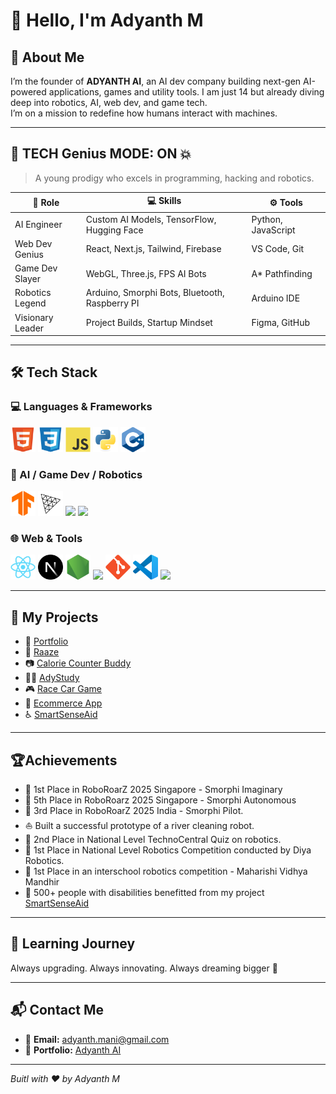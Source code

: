 # 👋 Hello, I'm Adyanth M

## 🚀 About Me

I’m the founder of **ADYANTH AI**, an AI dev company building next-gen AI-powered applications, games and utility tools.
I am just 14 but already diving deep into robotics, AI, web dev, and game tech.  
I’m on a mission to redefine how humans interact with machines.

---

## 🧠 TECH Genius MODE: ON 💥

> A young prodigy who excels in programming, hacking and robotics.

| 🦾 Role | 💻 Skills | ⚙️ Tools |
|--------|-----------|----------|
| AI Engineer | Custom AI Models, TensorFlow, Hugging Face | Python, JavaScript |
| Web Dev Genius | React, Next.js, Tailwind, Firebase | VS Code, Git |
| Game Dev Slayer | WebGL, Three.js, FPS AI Bots | A\* Pathfinding |
| Robotics Legend | Arduino, Smorphi Bots, Bluetooth, Raspberry PI | Arduino IDE |
| Visionary Leader | Project Builds, Startup Mindset | Figma, GitHub |

---

## 🛠️ Tech Stack

### 💻 Languages & Frameworks

<p align="left">
  <img src="https://raw.githubusercontent.com/devicons/devicon/master/icons/html5/html5-original.svg" width="40"/>
  <img src="https://raw.githubusercontent.com/devicons/devicon/master/icons/css3/css3-original.svg" width="40"/>
  <img src="https://raw.githubusercontent.com/devicons/devicon/master/icons/javascript/javascript-original.svg" width="40"/>
  <img src="https://raw.githubusercontent.com/devicons/devicon/master/icons/python/python-original.svg" width="40"/>
  <img src="https://raw.githubusercontent.com/devicons/devicon/master/icons/cplusplus/cplusplus-original.svg" width="40"/>
</p>

### 🧠 AI / Game Dev / Robotics

<p align="left">
  <img src="https://raw.githubusercontent.com/devicons/devicon/master/icons/tensorflow/tensorflow-original.svg" width="40"/>
  <img src="https://raw.githubusercontent.com/devicons/devicon/master/icons/threejs/threejs-original.svg" width="40"/>
  <img src="https://cdn.worldvectorlogo.com/logos/arduino-1.svg" width="40"/>
  <img src="https://huggingface.co/front/assets/huggingface_logo-noborder.svg" width="40"/>
</p>

### 🌐 Web & Tools

<p align="left">
  <img src="https://raw.githubusercontent.com/devicons/devicon/master/icons/react/react-original.svg" width="40"/>
  <img src="https://raw.githubusercontent.com/devicons/devicon/master/icons/nextjs/nextjs-original.svg" width="40"/>
  <img src="https://raw.githubusercontent.com/devicons/devicon/master/icons/nodejs/nodejs-original.svg" width="40"/>
  <img src="https://www.vectorlogo.zone/logos/firebase/firebase-icon.svg" width="40"/>
  <img src="https://raw.githubusercontent.com/devicons/devicon/master/icons/git/git-original.svg" width="40"/>
  <img src="https://raw.githubusercontent.com/devicons/devicon/master/icons/vscode/vscode-original.svg" width="40"/>
  <img src="https://www.vectorlogo.zone/logos/figma/figma-icon.svg" width="40"/>
</p>

---

## 🎯 My Projects

- 💼 [Portfolio](https://adyanth.in)
- 🤖 [Raaze](https://chat.adyanth.in)
- 📷 [Calorie Counter Buddy](https://play.google.com/store/apps/details?id=in.adyanth.food.twa)
- 👨‍🎓 [AdyStudy](https://play.google.com/store/apps/details?id=study.adyanth.in)
- 🎮 [Race Car Game](https://car.adyanth.in)
- 🛒 [Ecommerce App](https://shop.adyanth.in)
- ♿ [SmartSenseAid](https://smart.adyanth.in)
---

## 🏆Achievements 

- 🥇 1st Place in RoboRoarZ 2025 Singapore - Smorphi Imaginary
- 🏅 5th Place in RoboRoarz 2025 Singapore - Smorphi Autonomous
- 🥉 3rd Place in RoboRoarZ 2025 India - Smorphi Pilot.
- ⛵ Built a successful prototype of a river cleaning robot.
- 🥈 2nd Place in National Level TechnoCentral Quiz on robotics.
- 🥇 1st Place in National Level Robotics Competition conducted by Diya Robotics.
- 🥇 1st Place in an interschool robotics competition - Maharishi Vidhya Mandhir
- 🚀 500+ people with disabilities benefitted from my project [SmartSenseAid](https://smart.adyanth.in)

---

## 🌱 Learning Journey

Always upgrading. Always innovating. Always dreaming bigger 💭  

---

## 📬 Contact Me

- 📧 **Email:** [adyanth.mani@gmail.com](mailto:adyanth.mani@gmail.com)
- 💼 **Portfolio:** [Adyanth AI](https://adyanth.in)
---

*Buitl with ❤️ by Adyanth M*
